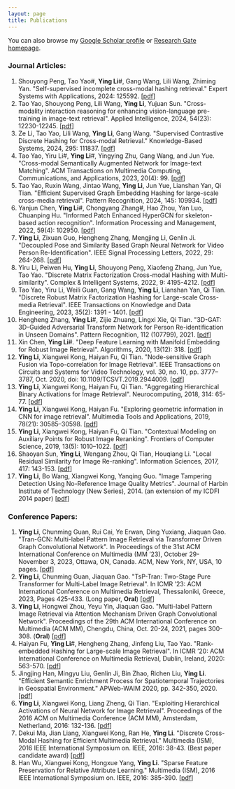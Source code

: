 ```yaml
---
layout: page
title: Publications
---
```


You can also browse my [Google Scholar profile](https://scholar.google.com/citations?user=DkC8JrcAAAAJ&hl=zh-CN) or [Research Gate homepage](https://www.researchgate.net/profile/Ying_Li37/research). 
### Journal Articles:
1. Shouyong Peng, Tao Yao#, **Ying Li**#, Gang Wang, Lili Wang, Zhiming Yan. "Self-supervised incomplete cross-modal hashing retrieval." Expert Systems with Applications, 2024: 125592. [[pdf](https://www.sciencedirect.com/science/article/pii/S095741742402459X?via%3Dihub)]
2. Tao Yao, Shouyong Peng, Lili Wang, **Ying Li**, Yujuan Sun. "Cross-modality interaction reasoning for enhancing vision-language pre-training in image-text retrieval". Applied Intelligence, 2024, 54(23): 12230-12245. [[pdf](https://link.springer.com/article/10.1007/s10489-024-05823-1)]
3. Ze Li, Tao Yao, Lili Wang, **Ying Li**, Gang Wang. "Supervised Contrastive Discrete Hashing for Cross-modal Retrieval." Knowledge-Based Systems, 2024, 295: 111837. [[pdf](https://www.sciencedirect.com/science/article/pii/S0950705124004714?via%3Dihub)]
4. Tao Yao, Yiru Li#, **Ying Li**#, Yingying Zhu, Gang Wang, and Jun Yue. "Cross-modal Semantically Augmented Network for Image-text Matching". ACM Transactions on Multimedia Computing, Communications, and Applications, 2023, 20(4): 99. [[pdf](https://dl.acm.org/doi/pdf/10.1145/3631356)]
5. Tao Yao, Ruxin Wang, Jintao Wang, **Ying Li**, Jun Yue, Lianshan Yan, Qi Tian. "Efficient Supervised Graph Embedding Hashing for large-scale cross-media retrieval". Pattern Recognition, 2024, 145: 109934. [[pdf](https://www.sciencedirect.com/science/article/pii/S0031320323006325?via%3Dihub)]
6. Yanjun Chen, **Ying Li**#, Chongyang Zhang#, Hao Zhou, Yan Luo, Chuanping Hu. "Informed Patch Enhanced HyperGCN for skeleton-based action recognition". Information Processing and Management, 2022, 59(4): 102950. [[pdf](https://www.sciencedirect.com/science/article/abs/pii/S0306457322000723)]
7. **Ying Li**, Zixuan Guo, Hengheng Zhang, Mengjing Li, Genlin Ji. "Decoupled Pose and Similarity Based Graph Neural Network for Video Person Re-Identification". IEEE Signal Processing Letters, 2022, 29: 264-268. [[pdf](https://ieeexplore.ieee.org/document/9633147)]
8. Yiru Li, Peiwen Hu, **Ying Li**, Shouyong Peng, Xiaofeng Zhang, Jun Yue, Tao Yao. "Discrete Matrix Factorization Cross-modal Hashing with Multi-similarity". Complex & Intelligent Systems, 2022, 9: 4195-4212. [[pdf](https://link.springer.com/article/10.1007/s40747-022-00950-z)]
9. Tao Yao, Yiru Li, Weili Guan, Gang Wang, **Ying Li**, Lianshan Yan, Qi Tian. "Discrete Robust Matrix Factorization Hashing for Large-scale Cross-media Retrieval". IEEE Transactions on Knowledge and Data Engineering, 2023, 35(2): 1391 - 1401. [[pdf](https://ieeexplore.ieee.org/document/9525283)]
10. Hengheng Zhang, **Ying Li**#, Zijie Zhuang, Lingxi Xie, Qi Tian. "3D-GAT: 3D-Guided Adversarial Transform Network for Person Re-identification in Unseen Domains". Pattern Recognition, 112 (107799), 2021. [[pdf](https://www.sciencedirect.com/science/article/pii/S0031320320306026)]
11. Xin Chen, **Ying Li**#. "Deep Feature Learning with Manifold Embedding for Robust Image Retrieval". Algorithms, 2020, 13(12): 318. [[pdf](https://www.mdpi.com/1999-4893/13/12/318/pdf)]
12. **Ying Li**, Xiangwei Kong, Haiyan Fu, Qi Tian. "Node-sensitive Graph Fusion via Topo-correlation for Image Retrieval". IEEE Transactions on Circuits and Systems for Video Technology, vol. 30, no. 10, pp. 3777–3787, Oct. 2020, doi: 10.1109/TCSVT.2019.2944009. [[pdf](https://ieeexplore.ieee.org/stamp/stamp.jsp?tp=&arnumber=8850059)]
13. **Ying Li**, Xiangwei Kong, Haiyan Fu, Qi Tian. "Aggregating Hierarchical Binary Activations for Image Retrieval". Neurocomputing, 2018, 314: 65-77. [[pdf](https://www.sciencedirect.com/science/article/pii/S0925231218307501)]
14. **Ying Li**, Xiangwei Kong, Haiyan Fu. "Exploring geometric information in CNN for image retrieval". Multimedia Tools and Applications, 2019, 78(21): 30585–30598. [[pdf](https://link.springer.com/article/10.1007/s11042-018-6414-6)]
15. **Ying Li**, Xiangwei Kong, Haiyan Fu, Qi Tian. "Contextual Modeling on Auxiliary Points for Robust Image Reranking". Frontiers of Computer Science, 2019, 13(5): 1010–1022. [[pdf](https://link.springer.com/article/10.1007/s11704-018-7403-7)]
16. Shaoyan Sun, **Ying Li**, Wengang Zhou, Qi Tian, Houqiang Li. "Local Residual Similarity for Image Re-ranking". Information Sciences, 2017, 417: 143-153. [[pdf](https://www.sciencedirect.com/science/article/pii/S0020025516308568)]
17. **Ying Li**, Bo Wang, Xiangwei Kong, Yanqing Guo. "Image Tampering Detection Using No-Reference Image Quality Metrics". Journal of Harbin Institute of Technology (New Series), 2014. (an extension of my ICDFI 2014 paper) [[pdf](http://hit.alljournals.cn/jhit_cn/ch/reader/create_pdf.aspx?file_no=20140610&flag=1&year_id=2014&quarter_id=6)]

### Conference Papers:
1. **Ying Li**, Chunming Guan, Rui Cai, Ye Erwan, Ding Yuxiang, Jiaquan Gao. "Tran-GCN: Multi-label Pattern Image Retrieval via Transformer Driven Graph Convolutional Network". In Proceedings of the 31st ACM International Conference on Multimedia (MM ’23), October 29-November 3, 2023, Ottawa, ON, Canada. ACM, New York, NY, USA, 10 pages. [[pdf](https://doi.org/10.1145/3581783.3612216)]
2. **Ying Li**, Chunming Guan, Jiaquan Gao. "TsP-Tran: Two-Stage Pure Transformer for Multi-Label Image Retrieval". In ICMR ’23: ACM International Conference on Multimedia Retrieval, Thessaloniki, Greece, 2023, Pages 425-433. (Long paper, **Oral**) [[pdf](https://doi.org/10.1145/3591106.3592269)]
3. **Ying Li**, Hongwei Zhou, Yeyu Yin, Jiaquan Gao. "Multi-label Pattern Image Retrieval via Attention Mechanism Driven Graph Convolutional Network". Proceedings of the 29th ACM International Conference on Multimedia (ACM MM), Chengdu, China, Oct. 20-24, 2021, pages 300-308. (**Oral**) [[pdf](https://dl.acm.org/doi/abs/10.1145/3474085.3475695)]
4. Haiyan Fu, **Ying Li**#, Hengheng Zhang, Jinfeng Liu, Tao Yao. "Rank-embedded Hashing for Large-scale Image Retrieval". In ICMR ’20: ACM International Conference on Multimedia Retrieval, Dublin, Ireland, 2020: 563-570. [[pdf](https://dl.acm.org/doi/abs/10.1145/3372278.3390716)]
5. Jingjing Han, Mingyu Liu, Genlin Ji, Bin Zhao, Richen Liu, **Ying Li**. "Efficient Semantic Enrichment Process for Spatiotemporal Trajectories in Geospatial Environment." APWeb-WAIM 2020, pp. 342-350, 2020. [[pdf](https://link.springer.com/chapter/10.1007/978-3-030-60290-1_27)]
6. **Ying Li**, Xiangwei Kong, Liang Zheng, Qi Tian. "Exploiting Hierarchical Activations of Neural Network for Image Retrieval". Proceedings of the 2016 ACM on Multimedia Conference (ACM MM), Amsterdam, Netherland, 2016: 132-136. [[pdf](http://dl.acm.org/citation.cfm?id=2967197)]
7. Dekui Ma, Jian Liang, Xiangwei Kong, Ran He, **Ying Li**. "Discrete Cross-Modal Hashing for Efficient Multimedia Retrieval." Multimedia (ISM), 2016 IEEE International Symposium on. IEEE, 2016: 38-43. (Best paper candidate award) [[pdf](http://ieeexplore.ieee.org/stamp/stamp.jsp?arnumber=7823584)]
8. Han Wu, Xiangwei Kong, Hongxue Yang, **Ying Li**. "Sparse Feature Preservation for Relative Attribute Learning." Multimedia (ISM), 2016 IEEE International Symposium on. IEEE, 2016: 385-390. [[pdf](http://ieeexplore.ieee.org/stamp/stamp.jsp?arnumber=7823652)]




